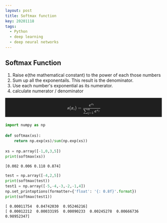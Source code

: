 ```yaml
---
layout: post
title: Softmax function
key: 20201118
tags:
  - Python
  - deep learning
  - deep neural networks
---
```


## Softmax Function

1. Raise e(the mathematical constant) to the power of each those numbers
2. Sum up all the exponentails. This result is the denominator.
3. Use each number's exponential as its numerator.
4. calculate numerator / denominator

![equation](https://raw.githubusercontent.com/hadleyhzy34/deep-learning/main/deep_neural_network/source/softmax_functions.png)

<!--more-->

```python
import numpy as np

def softmax(xs):
    return np.exp(xs)/sum(np.exp(xs))

xs = np.array([-1,0,3,5])
print(softmax(xs))
```

    [0.002 0.006 0.118 0.874]



```python
test = np.array([-4,2,5])
print(softmax(test))
test1 = np.array([-5,-4,-3,-2,-1,4])
np.set_printoptions(formatter={'float': '{: 0.8f}'.format})
print(softmax(test1))
```

    [ 0.00011754  0.04742030  0.95246216]
    [ 0.00012212  0.00033195  0.00090233  0.00245278  0.00666736  0.98952347]









